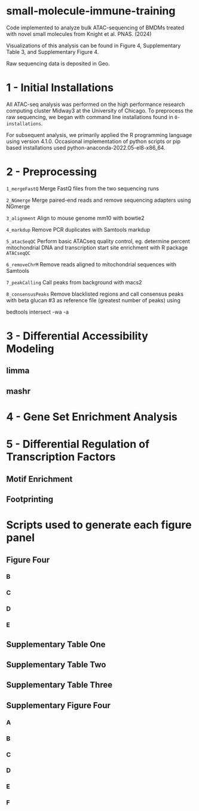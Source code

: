 # small-molecule-immune-training
Code implemented to analyze bulk ATAC-sequencing of BMDMs treated with novel small molecules from Knight et al. PNAS. (2024)

Visualizations of this analysis can be found in Figure 4, Supplementary Table 3, and Supplementary Figure 4.

Raw sequencing data is deposited in Geo. 


# 1 - Initial Installations
All ATAC-seq analysis was performed on the high performance research computing cluster Midway3 at the University of Chicago. To preprocess the raw sequencing, we began with command line installations found in `0-installations`. 

For subsequent analysis, we primarily applied the R programming language using version 4.1.0. Occasional implementation of python scripts or pip based installations used python-anaconda-2022.05-el8-x86_64. 

# 2 - Preprocessing
`1_mergeFastQ`
Merge FastQ files from the two sequencing runs

`2_NGmerge`
Merge paired-end reads and remove sequencing adapters using NGmerge

`3_alignment`
Align to mouse genome mm10 with bowtie2

`4_markdup`
Remove PCR duplicates with Samtools markdup

`5_atacSeqQC`
Perform basic ATACseq quality control, eg. determine percent mitochondrial DNA and transcription start site enrichment with R package `ATACseqQC`

`6_removeChrM`
Remove reads aligned to mitochondrial sequences with Samtools

`7_peakCalling`
Call peaks from background with macs2

`8_consensusPeaks`
Remove blacklisted regions and call consensus peaks with beta glucan #3 as reference file (greatest number of peaks) using <p> bedtools intersect -wa -a </p>


# 3 - Differential Accessibility Modeling

## limma

## mashr


# 4 - Gene Set Enrichment Analysis


# 5 - Differential Regulation of Transcription Factors

## Motif Enrichment

## Footprinting


# Scripts used to generate each figure panel

## Figure Four

### B

### C

### D

### E

## Supplementary Table One

## Supplementary Table Two

## Supplementary Table Three

## Supplementary Figure Four

### A

### B

### C

### D

### E

### F
